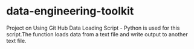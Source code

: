 # data-engineering-toolkit
Project on Using Git Hub
Data Loading Script - Python is used for this script.The function loads data from a text file and write output to another text file.
